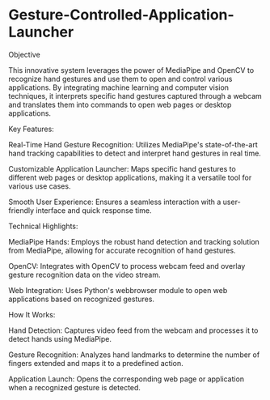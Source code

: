 # Gesture-Controlled-Application-Launcher


Objective


This innovative system leverages the power of MediaPipe and OpenCV to recognize hand gestures and use them to open and control various applications. By integrating machine learning and computer vision techniques, it interprets specific hand gestures captured through a webcam and translates them into commands to open web pages or desktop applications.

Key Features:

Real-Time Hand Gesture Recognition: Utilizes MediaPipe's state-of-the-art hand tracking capabilities to detect and interpret hand gestures in real time.

Customizable Application Launcher: Maps specific hand gestures to different web pages or desktop applications, making it a versatile tool for various use cases.

Smooth User Experience: Ensures a seamless interaction with a user-friendly interface and quick response time.

Technical Highlights:

MediaPipe Hands: Employs the robust hand detection and tracking solution from MediaPipe, allowing for accurate recognition of hand gestures.

OpenCV: Integrates with OpenCV to process webcam feed and overlay gesture recognition data on the video stream.

Web Integration: Uses Python's webbrowser module to open web applications based on recognized gestures.


How It Works:

Hand Detection: Captures video feed from the webcam and processes it to detect hands using MediaPipe.

Gesture Recognition: Analyzes hand landmarks to determine the number of fingers extended and maps it to a predefined action.

Application Launch: Opens the corresponding web page or application when a recognized gesture is detected.
